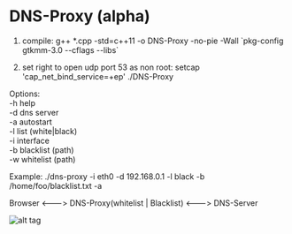 # DNS-Proxy (alpha)

1. compile:
g++ *.cpp -std=c++11 -o DNS-Proxy -no-pie -Wall \`pkg-config gtkmm-3.0 --cflags --libs\`

2. set right to open udp port 53 as non root:
setcap 'cap_net_bind_service=+ep' ./DNS-Proxy

Options:<br />
-h help<br />
-d dns server<br />
-a autostart<br />
-l list (white|black)<br />
-i interface<br />
-b blacklist (path)<br />
-w whitelist (path)<br />

Example: ./dns-proxy -i eth0 -d 192.168.0.1 -l black -b /home/foo/blacklist.txt -a
    
Browser <---> DNS-Proxy(whitelist | Blacklist) <---> DNS-Server

![alt tag](https://github.com/bitspalter/DNS-Proxy/blob/master/DNS-Proxy.png "DNS-Proxy")
